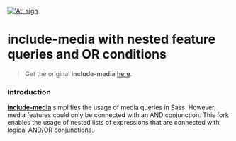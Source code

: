 <a href="http://include-media.com">!['At' sign](http://include-media.com/assets/images/logo.png)</a>

# include-media with nested feature queries and OR conditions

> Get the original **include-media** [here](https://github.com/eduardoboucas/include-media).

### Introduction

[**include-media**](https://github.com/eduardoboucas/include-media) simplifies the usage of media queries in Sass. However, media features could only be connected with an AND conjunction.
This fork enables the usage of nested lists of expressions that are connected with logical AND/OR conjunctions.
